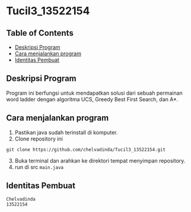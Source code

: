 # Tucil3_13522154

## Table of Contents
* [Deskripsi Program](#deskripsi-program)
* [Cara menjalankan program](#cara-menjalankan-program)
* [Identitas Pembuat](#identitas-pembuat)

## Deskripsi Program
Program ini berfungsi untuk mendapatkan solusi dari sebuah permainan word ladder dengan algoritma UCS, Greedy Best First Search, dan A*.


## Cara menjalankan program
1. Pastikan java sudah terinstall di komputer.
2. Clone repository ini 
```
git clone https://github.com/chelvadinda/Tucil3_13522154.git
```
3. Buka terminal dan arahkan ke direktori tempat menyimpan repository.
4. run di src `main.java`

## Identitas Pembuat
    Chelvadinda
    13522154
